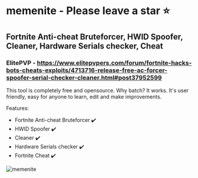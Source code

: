 # memenite - Please leave a star ⭐
## Fortnite Anti-cheat Bruteforcer, HWID Spoofer, Cleaner, Hardware Serials checker, Cheat
### ElitePVP - https://www.elitepvpers.com/forum/fortnite-hacks-bots-cheats-exploits/4713716-release-free-ac-forcer-spoofer-serial-checker-cleaner.html#post37952599


This tool is completely free and opensource.
Why batch? It works. It's user friendly, easy for anyone to learn, edit and make improvements. 

Features:
- Fortnite Anti-cheat Bruteforcer ✔️
- HWID Spoofer ✔️
- Cleaner ✔️
- Hardware Serials checker ✔️
- Fortnite Cheat ✔️

![memenite](https://i.imgur.com/8Qg5rDN.png)




